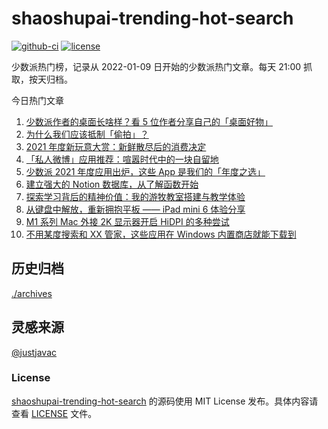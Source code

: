 
# shaoshupai-trending-hot-search

[![github-ci](https://github.com/hua1995116/shaoshupai-trending-hot-search/actions/workflows/ci.yml/badge.svg?branch=master&event=push)](https://github.com/hua1995116/shaoshupai-trending-hot-search/actions/workflows/ci.yml)
[![license](https://img.shields.io/github/license/hua1995116/shaoshupai-trending-hot-search)](https://github.com/hua1995116/shaoshupai-trending-hot-search/blob/master/LICENSE)

少数派热门榜，记录从 2022-01-09 日开始的少数派热门文章。每天 21:00 抓取，按天归档。


今日热门文章

<!-- BEGIN -->
<!-- 最后更新时间 Thu Jan 13 2022 09:09:06 GMT+0800 (China Standard Time) -->
1. [少数派作者的桌面长啥样？看 5 位作者分享自己的「桌面好物」](https://sspai.com/post/70809)
2. [为什么我们应该抵制「偷拍」？](https://sspai.com/post/70755)
3. [2021 年度新玩意大赏：新鲜散尽后的消费决定](https://sspai.com/post/70695)
4. [「私人微博」应用推荐：喧嚣时代中的一块自留地](https://sspai.com/post/70739)
5. [少数派 2021 年度应用出炉，这些 App 是我们的「年度之选」](https://sspai.com/post/70710)
6. [建立强大的 Notion 数据库，从了解函数开始](https://sspai.com/post/70713)
7. [探索学习背后的精神价值：我的游牧教室搭建与教学体验](https://sspai.com/post/70685)
8. [从键盘中解放，重新拥抱平板 —— iPad mini 6 体验分享](https://sspai.com/post/70613)
9. [M1 系列 Mac 外接 2K 显示器开启 HiDPI 的多种尝试](https://sspai.com/post/70627)
10. [不用某度搜索和 XX 管家，这些应用在 Windows 内置商店就能下载到](https://sspai.com/post/70622)
<!-- END -->

## 历史归档 

[./archives](./archives)

## 灵感来源

[@justjavac](https://github.com/justjavac)

### License

[shaoshupai-trending-hot-search](https://github.com/hua1995116/shaoshupai-trending-hot-search)
的源码使用 MIT License 发布。具体内容请查看 [LICENSE](./LICENSE) 文件。
